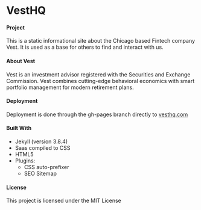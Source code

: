 # VestHQ
#### Project
This is a static informational site about the Chicago based Fintech company Vest.  It is used as a base for others to find and interact with us.


#### About Vest
Vest is an investment advisor registered with the Securities and Exchange Commission. Vest combines cutting-edge behavioral economics with smart portfolio management for modern retirement plans.

#### Deployment
Deployment is done through the gh-pages branch directly to <a href="https://vesthq.com">vesthq.com</a>

#### Built With
* Jekyll (version 3.8.4)
*  Saas compiled to CSS
*  HTML5
* Plugins:
     * CSS auto-prefixer 
     * SEO Sitemap 
     
#### License    
This project is licensed under the MIT License